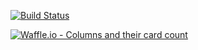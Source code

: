 [![Build Status](https://travis-ci.org/lexbonder/zelda-cookbook.svg?branch=master)](https://travis-ci.org/lexbonder/zelda-cookbook)

[![Waffle.io - Columns and their card count](https://badge.waffle.io/lexbonder/zelda-cookbook.png?columns=all)](https://waffle.io/lexbonder/zelda-cookbook?utm_source=badge)
